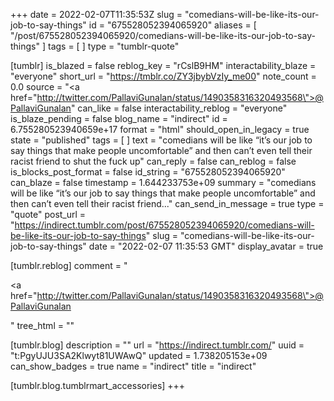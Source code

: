 +++
date = 2022-02-07T11:35:53Z
slug = "comedians-will-be-like-its-our-job-to-say-things"
id = "675528052394065920"
aliases = [ "/post/675528052394065920/comedians-will-be-like-its-our-job-to-say-things" ]
tags = [ ]
type = "tumblr-quote"

[tumblr]
is_blazed = false
reblog_key = "rCslB9HM"
interactability_blaze = "everyone"
short_url = "https://tmblr.co/ZY3jbybVzIy_me00"
note_count = 0.0
source = "<a href=\"http://twitter.com/PallaviGunalan/status/1490358316320493568\">@PallaviGunalan</a>"
can_like = false
interactability_reblog = "everyone"
is_blaze_pending = false
blog_name = "indirect"
id = 6.755280523940659e+17
format = "html"
should_open_in_legacy = true
state = "published"
tags = [ ]
text = "comedians will be like “it’s our job to say things that make people uncomfortable” and then can’t even tell their racist friend to shut the fuck up"
can_reply = false
can_reblog = false
is_blocks_post_format = false
id_string = "675528052394065920"
can_blaze = false
timestamp = 1.644233753e+09
summary = "comedians will be like “it’s our job to say things that make people uncomfortable” and then can’t even tell their racist friend..."
can_send_in_message = true
type = "quote"
post_url = "https://indirect.tumblr.com/post/675528052394065920/comedians-will-be-like-its-our-job-to-say-things"
slug = "comedians-will-be-like-its-our-job-to-say-things"
date = "2022-02-07 11:35:53 GMT"
display_avatar = true

[tumblr.reblog]
comment = "<p><a href=\"http://twitter.com/PallaviGunalan/status/1490358316320493568\">@PallaviGunalan</a></p>"
tree_html = ""

[tumblr.blog]
description = ""
url = "https://indirect.tumblr.com/"
uuid = "t:PgyUJU3SA2Klwyt81UWAwQ"
updated = 1.738205153e+09
can_show_badges = true
name = "indirect"
title = "indirect"

[tumblr.blog.tumblrmart_accessories]
+++
